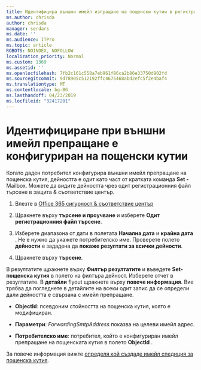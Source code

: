 ```yaml
---
title: Идентифицира външни имейл изпращане на пощенски кутии в регистрационните файлове от одита
ms.author: chrisda
author: chrisda
manager: serdars
ms.date: ''
ms.audience: ITPro
ms.topic: article
ROBOTS: NOINDEX, NOFOLLOW
localization_priority: Normal
ms.custom: 1369
ms.assetid: ''
ms.openlocfilehash: 7fb2c161c558a7eb961f86ca2b86e33750d902fd
ms.sourcegitcommit: 9d78905c512192ffc4675468abd2efc5f2e4baf4
ms.translationtype: MT
ms.contentlocale: bg-BG
ms.lasthandoff: 04/23/2019
ms.locfileid: "32417201"
---
```

# <a name="identify-when-external-email-forwarding-is-configured-on-mailboxes"></a>Идентифициране при външни имейл препращане е конфигуриран на пощенски кутии

Когато даден потребител конфигурира външни имейл препращане на пощенска кутия, дейността е одит като част от кратката команда **Set -** Mailbox. Можете да видите дейността чрез одит регистрационния файл търсене в защита & съответствие център.

1. Влезте в [Office 365 сигурност & съответствие център](https://protection.office.com/)

2. Щракнете върху **търсене и проучване** и изберете **Одит регистрационния файл търсене**.

3. Изберете диапазона от дати в полетата **Начална дата** и **крайна дата** . Не е нужно да укажете потребителско име. Проверете полето **дейности** е зададена да **покаже резултати за всички дейности**.

4. Щракнете върху **търсене**.

В резултатите щракнете върху **Филтър резултатите** и въведете **Set-пощенска кутия** в полето на филтъра дейност. Изберете отчет в резултатите. В **детайли** flyout щракнете върху **повече информация**. Вие трябва да погледнете в детайлите на всеки одит запис да се определи дали дейността е свързана с имейл препращане.

- **ObjectId**: псевдоним стойността на пощенска кутия, която е модифициран.

- **Параметри**: _ForwardingSmtpAddress_ показва на целеви имейл адрес.

- **Потребителско име**: потребител, който е конфигуриран имейл препращане на пощенската кутия в полето **ObjectId** .

За повече информация вижте [определя кой създаде имейл спедиция за пощенска кутия](https://docs.microsoft.com/office365/securitycompliance/auditing-troubleshooting-scenarios#determining-who-set-up-email-forwarding-for-a-mailbox).
